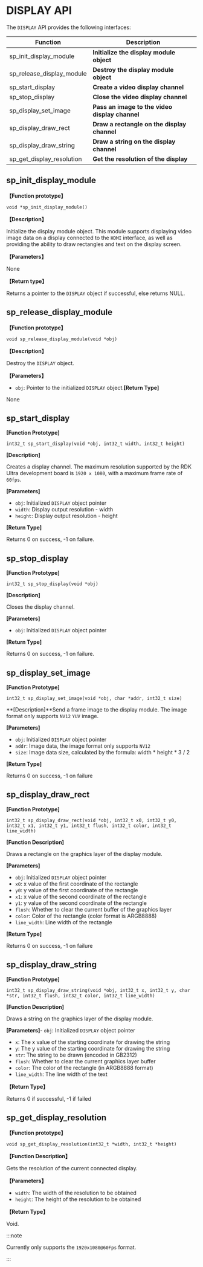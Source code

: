 # DISPLAY API

The `DISPLAY` API provides the following interfaces:

| Function | Description |
| ---- | ----- |
| sp_init_display_module | **Initialize the display module object** |
| sp_release_display_module | **Destroy the display module object** |
| sp_start_display | **Create a video display channel** |
| sp_stop_display | **Close the video display channel** |
| sp_display_set_image | **Pass an image to the video display channel** |
| sp_display_draw_rect | **Draw a rectangle on the display channel** |
| sp_display_draw_string | **Draw a string on the display channel** |
| sp_get_display_resolution | **Get the resolution of the display** |

## sp_init_display_module  

**【Function prototype】**  

`void *sp_init_display_module()`

**【Description】**  

Initialize the display module object. This module supports displaying video image data on a display connected to the `HDMI` interface, as well as providing the ability to draw rectangles and text on the display screen.

**【Parameters】**

None

**【Return type】** 

Returns a pointer to the `DISPLAY` object if successful, else returns NULL.

## sp_release_display_module  

**【Function prototype】**  

`void sp_release_display_module(void *obj)`

**【Description】**  

Destroy the `DISPLAY` object.

**【Parameters】**

- `obj`: Pointer to the initialized `DISPLAY` object.**[Return Type]**

None

## sp_start_display  

**[Function Prototype]**

`int32_t sp_start_display(void *obj, int32_t width, int32_t height)`

**[Description]**

Creates a display channel. The maximum resolution supported by the RDK Ultra development board is `1920 x 1080`, with a maximum frame rate of `60fps`.

**[Parameters]**

- `obj`: Initialized `DISPLAY` object pointer
- `width`: Display output resolution - width
- `height`: Display output resolution - height

**[Return Type]**

Returns 0 on success, -1 on failure.

## sp_stop_display  

**[Function Prototype]**

`int32_t sp_stop_display(void *obj)`

**[Description]**

Closes the display channel.

**[Parameters]**

- `obj`: Initialized `DISPLAY` object pointer

**[Return Type]**

Returns 0 on success, -1 on failure.

## sp_display_set_image  

**[Function Prototype]**

`int32_t sp_display_set_image(void *obj, char *addr, int32_t size)`

**[Description]**Send a frame image to the display module. The image format only supports `NV12` `YUV` image.

**[Parameters]**

- `obj`: Initialized `DISPLAY` object pointer
- `addr`: Image data, the image format only supports `NV12`
- `size`: Image data size, calculated by the formula: width * height * 3 / 2

**[Return Type]**

Returns 0 on success, -1 on failure

## sp_display_draw_rect  

**[Function Prototype]**

`int32_t sp_display_draw_rect(void *obj, int32_t x0, int32_t y0, int32_t x1, int32_t y1, int32_t flush, int32_t color, int32_t line_width)`

**[Function Description]**

Draws a rectangle on the graphics layer of the display module.

**[Parameters]**

- `obj`: Initialized `DISPLAY` object pointer
- `x0`: x value of the first coordinate of the rectangle
- `y0`: y value of the first coordinate of the rectangle
- `x1`: x value of the second coordinate of the rectangle
- `y1`: y value of the second coordinate of the rectangle
- `flush`: Whether to clear the current buffer of the graphics layer
- `color`: Color of the rectangle (color format is ARGB8888)
- `line_width`: Line width of the rectangle

**[Return Type]**

Returns 0 on success, -1 on failure

## sp_display_draw_string  

**[Function Prototype]**

`int32_t sp_display_draw_string(void *obj, int32_t x, int32_t y, char *str, int32_t flush, int32_t color, int32_t line_width)`

**[Function Description]**

Draws a string on the graphics layer of the display module.

**[Parameters]**- `obj`: Initialized `DISPLAY` object pointer
- `x`: The x value of the starting coordinate for drawing the string
- `y`: The y value of the starting coordinate for drawing the string
- `str`: The string to be drawn (encoded in GB2312)
- `flush`: Whether to clear the current graphics layer buffer
- `color`: The color of the rectangle (in ARGB8888 format)
- `line_width`: The line width of the text

**【Return Type】** 

Returns 0 if successful, -1 if failed



## sp_get_display_resolution  

**【Function prototype】**  

`void sp_get_display_resolution(int32_t *width, int32_t *height)`

**【Function Description】**  

Gets the resolution of the current connected display.

**【Parameters】**

- `width`: The width of the resolution to be obtained
- `height`: The height of the resolution to be obtained

**【Return Type】** 

Void.

:::note

Currently only supports the `1920x1080@60Fps` format.

:::